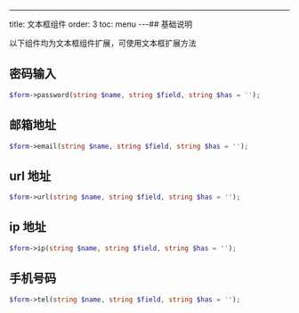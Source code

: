 ---
title: 文本框组件
order: 3
toc: menu
---## 基础说明

以下组件均为文本框组件扩展，可使用文本框扩展方法

## 密码输入

```php
$form->password(string $name, string $field, string $has = '');
```

## 邮箱地址

```php
$form->email(string $name, string $field, string $has = '');
```

## url 地址

```php
$form->url(string $name, string $field, string $has = '');
```

## ip 地址

```php
$form->ip(string $name, string $field, string $has = '');
```

## 手机号码

```php
$form->tel(string $name, string $field, string $has = '');
```
